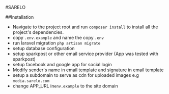 #SARELO

##Installation
* Navigate to the project root and run `composer install` to install all the project's dependencies.
* copy `.env.example` and name the copy `.env`
* run laravel migration `php artisan migrate`
* setup database configuration
* setup sparkpost or other email service provider (App was tested with sparkpost)
* setup facebook and google app for social login
* Modify sender's name in email template and signature in email template
* setup a subdomain to serve as cdn for uploaded images e.g `media.sarelo.com`
* change APP_URL in`env.example` to the site domain